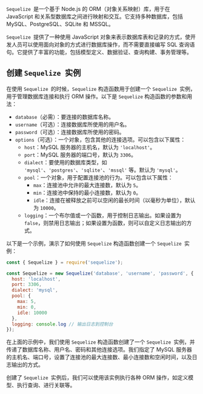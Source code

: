 ``Sequelize ``是一个基于 Node.js 的 ORM（对象关系映射）库，用于在 JavaScript 和关系型数据库之间进行映射和交互。它支持多种数据库，包括 MySQL、PostgreSQL、SQLite 和 MSSQL。

``Sequelize ``提供了一种使用 JavaScript 对象来表示数据库表和记录的方式，使开发人员可以使用面向对象的方式进行数据库操作，而不需要直接编写 SQL 查询语句。它提供了丰富的功能，包括模型定义、数据验证、查询构建、事务管理等。

## 创建 `Sequelize `实例

在使用 `Sequelize `的时候，`Sequelize` 构造函数用于创建一个 `Sequelize `实例，用于管理数据库连接和执行 ORM 操作。以下是 `Sequelize` 构造函数的参数和用法：

- `database`（必需）：要连接的数据库名称。
- `username`（可选）：连接数据库所使用的用户名。
- `password`（可选）：连接数据库所使用的密码。
- `options`（可选）：一个对象，包含其他的连接选项。可以包含以下属性：
  - `host`：MySQL 服务器的主机名，默认为 `'localhost'`。
  - `port`：MySQL 服务器的端口号，默认为 `3306`。
  - `dialect`：要使用的数据库类型，如 `'mysql'`、`'postgres'`、`'sqlite'`、`'mssql'` 等。默认为 `'mysql'`。
  - `pool`：一个对象，用于配置连接池的行为。可以包含以下属性：
    - `max`：连接池中允许的最大连接数，默认为 `5`。
    - `min`：连接池中保持的最小连接数，默认为 `0`。
    - `idle`：连接在被释放之前可以空闲的最长时间（以毫秒为单位），默认为 `10000`。
  - `logging`：一个布尔值或一个函数，用于控制日志输出。如果设置为 `false`，则禁用日志输出；如果设置为函数，则可以自定义日志输出的方式。

以下是一个示例，演示了如何使用 `Sequelize` 构造函数创建一个 `Sequelize `实例：

```javascript
const { Sequelize } = require('sequelize');

const Sequelize = new Sequelize('database', 'username', 'password', {
  host: 'localhost',
  port: 3306,
  dialect: 'mysql',
  pool: {
    max: 5,
    min: 0,
    idle: 10000
  },
  logging: console.log // 输出日志到控制台
});
```

在上面的示例中，我们使用 `Sequelize` 构造函数创建了一个 `Sequelize `实例，并传递了数据库名称、用户名、密码和其他连接选项。我们指定了 MySQL 服务器的主机名、端口号，设置了连接池的最大连接数、最小连接数和空闲时间，以及日志输出的方式。

创建了 `Sequelize `实例后，我们可以使用该实例执行各种 ORM 操作，如定义模型、执行查询、进行关联等。
